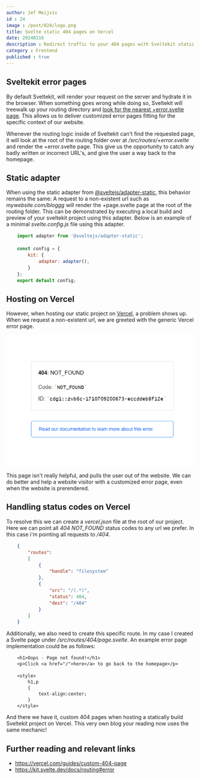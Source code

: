 ```yaml
---
author: Jef Meijvis
id : 24
image : /post/024/logo.png
title: Svelte static 404 pages on Vercel
date: 20240116
description : Redirect traffic to your 404 pages with Sveltekit static adapter when hosting on Vercel.
category : Frontend 
published : true
---
```


## Sveltekit error pages
By default Sveltekit, will render your request on the server and hydrate it in the browser. 
When something goes wrong while doing so, Sveltekit will treewalk up your routing directory and [look for the nearest +error.svelte page](https://kit.svelte.dev/docs/routing#error). This allows us to deliver customized error pages fitting for the specific context of our website. 

Whenever the routing logic inside of Sveltekit can't find the requested page, it will look at the root of the routing folder over at */src/routes/+error.svelte* and render the +error.svelte page.
This give us the opportunity to catch any badly written or incorrect URL's, and give the user a way back to the homepage. 

## Static adapter
When using the static adapter from [@sveltejs/adapter-static](https://kit.svelte.dev/docs/adapter-static), this behavior remains the same:
A request to a non-existent url such as *mywebsite.com/bloggg* will render the +page.svelte page at the root of the routing folder.
This can be demonstrated by executing a local build and preview of your sveltekit project using this adapter.
Below is an example of a minimal *svelte.config.js* file using this adapter. 

```js
    import adapter from '@sveltejs/adapter-static';

    const config = {
        kit: {
            adapter: adapter(),
        }
    };
    export default config;
```

## Hosting on Vercel
However, when hosting our static project on [Vercel](https://www.vercel.com), a problem shows up. 
When we request a non-existent url, we are greeted with the generic Vercel error page. 

![Generic Vercel error [medium]](images/vercel-error-light.png)

This page isn't really helpful, and pulls the user out of the website.
We can do better and help a website visitor with a customized error page, even when the website is prerendered.

## Handling status codes on Vercel

To resolve this we can create a *vercel.json* file at the root of our project.
Here we can point all *404 NOT_FOUND* status codes to any url we prefer. 
In this case i'm pointing all requests to */404*.

```json
    {
        "routes": 
        [
            { 
                "handle": "filesystem" 
            },
            { 
                "src": "/(.*)", 
                "status": 404, 
                "dest": "/404" 
            }
        ]
    }
```

Additionally, we also need to create this specific route. 
In my case I created a Svelte page under */src/routes/404/page.svelte*.
An example error page implementation could be as follows:

```svelte
    <h1>Oops - Page not found!</h1>
    <p>Click <a href="/">here</a> to go back to the homepage</p>

    <style>
        h1,p
        {
            text-align:center;
        }
    </style>
```

And there we have it, custom 404 pages when hosting a statically build Sveltekit project on Vercel. 
This very own blog your reading now uses the same mechanic!

## Further reading and relevant links
- https://vercel.com/guides/custom-404-page
- https://kit.svelte.dev/docs/routing#error